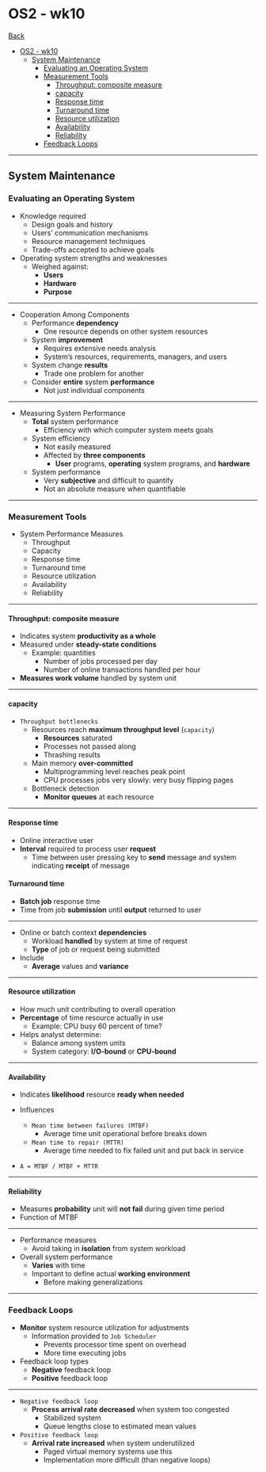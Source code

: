 # OS2 - wk10

[Back](../os2.md)

- [OS2 - wk10](#os2---wk10)
  - [System Maintenance](#system-maintenance)
    - [Evaluating an Operating System](#evaluating-an-operating-system)
    - [Measurement Tools](#measurement-tools)
      - [Throughput: composite measure](#throughput-composite-measure)
      - [capacity](#capacity)
      - [Response time](#response-time)
      - [Turnaround time](#turnaround-time)
      - [Resource utilization](#resource-utilization)
      - [Availability](#availability)
      - [Reliability](#reliability)
    - [Feedback Loops](#feedback-loops)

---

## System Maintenance

### Evaluating an Operating System

- Knowledge required
  - Design goals and history
  - Users’ communication mechanisms
  - Resource management techniques
  - Trade-offs accepted to achieve goals
- Operating system strengths and weaknesses
  - Weighed against:
    - **Users**
    - **Hardware**
    - **Purpose**

---

- Cooperation Among Components
  - Performance **dependency**
    - One resource depends on other system resources
  - System **improvement**
    - Requires extensive needs analysis
    - System’s resources, requirements, managers, and users
  - System change **results**
    - Trade one problem for another
  - Consider **entire** system **performance**
    - Not just individual components

---

- Measuring System Performance
  - **Total** system performance
    - Efficiency with which computer system meets goals
  - System efficiency
    - Not easily measured
    - Affected by **three components**
      - **User** programs, **operating** system programs, and **hardware**
  - System performance
    - Very **subjective** and difficult to quantify
    - Not an absolute measure when quantifiable

---

### Measurement Tools

- System Performance Measures
  - Throughput
  - Capacity
  - Response time
  - Turnaround time
  - Resource utilization
  - Availability
  - Reliability

---

#### Throughput: composite measure

- Indicates system **productivity as a whole**
- Measured under **steady-state conditions**
  - Example: quantities
    - Number of jobs processed per day
    - Number of online transactions handled per hour
- **Measures work volume** handled by system unit

---

#### capacity

- `Throughput bottlenecks`
  - Resources reach **maximum throughput level** (`capacity`)
    - **Resources** saturated
    - Processes not passed along
    - Thrashing results
  - Main memory **over-committed**
    - Multiprogramming level reaches peak point
    - CPU processes jobs very slowly: very busy flipping pages
  - Bottleneck detection
    - **Monitor queues** at each resource

---

#### Response time

- Online interactive user
- **Interval** required to process user **request**
  - Time between user pressing key to **send** message and system indicating **receipt** of message

#### Turnaround time

- **Batch job** response time
- Time from job **submission** until **output** returned to user

---

- Online or batch context **dependencies**
  - Workload **handled** by system at time of request
  - **Type** of job or request being submitted
- Include
  - **Average** values and **variance**

---

#### Resource utilization

- How much unit contributing to overall operation
- **Percentage** of time resource actually in use
  - Example: CPU busy 60 percent of time?
- Helps analyst determine:
  - Balance among system units
  - System category: **I/O-bound** or **CPU-bound**

---

#### Availability

- Indicates **likelihood** resource **ready when needed**
- Influences

  - `Mean time between failures (MTBF)`
    - Average time unit operational before breaks down
  - `Mean time to repair (MTTR)`
    - Average time needed to fix failed unit and put back in service

- `A = MTBF / MTBF + MTTR`

---

#### Reliability

- Measures **probability** unit will **not fail** during given time period
- Function of MTBF

---

- Performance measures
  - Avoid taking in **isolation** from system workload
- Overall system performance
  - **Varies** with time
  - Important to define actual **working environment**
    - Before making generalizations

---

### Feedback Loops

- **Monitor** system resource utilization for adjustments
  - Information provided to `Job Scheduler`
    - Prevents processor time spent on overhead
    - More time executing jobs
- Feedback loop types
  - **Negative** feedback loop
  - **Positive** feedback loop

---

- `Negative feedback loop`
  - **Process arrival rate decreased** when system too congested
    - Stabilized system
    - Queue lengths close to estimated mean values
- `Positive feedback loop`
  - **Arrival rate increased** when system underutilized
    - Paged virtual memory systems use this
    - Implementation more difficult (than negative loops)

